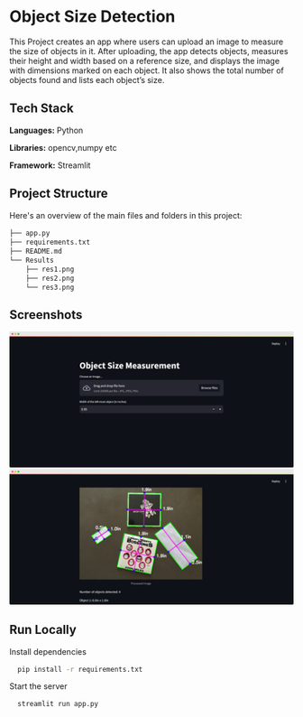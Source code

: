 
# Object Size Detection

This Project creates an app where users can upload an image to measure the size of objects in it. After uploading, the app detects objects, measures their height and width based on a reference size, and displays the image with dimensions marked on each object. It also shows the total number of objects found and lists each object’s size.


## Tech Stack

**Languages:** Python

**Libraries:**  opencv,numpy etc

**Framework:** Streamlit

## Project Structure

Here's an overview of the main files and folders in this project:

```plaintext
├── app.py              
├── requirements.txt     
├── README.md         
└── Results
    ├── res1.png
    ├── res2.png
    └── res3.png   

```
## Screenshots

![App Screenshot](Results/res1.png)
![App Screenshot](Results/res2.png)

## Run Locally

Install dependencies

```bash
  pip install -r requirements.txt
```

Start the server

```bash
  streamlit run app.py
```




